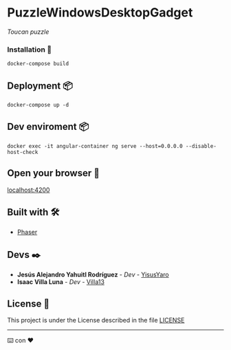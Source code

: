 # PuzzleWindowsDesktopGadget

_Toucan puzzle_

### Installation 🔧

```
docker-compose build
```

## Deployment 📦

```
docker-compose up -d
```

## Dev enviroment 📦

```
docker exec -it angular-container ng serve --host=0.0.0.0 --disable-host-check
```

## Open your browser 🚀

[localhost:4200](http://localhost:4200)



## Built with 🛠️

* [Phaser](https://phaser.io/) 


## Devs ✒️

* **Jesús Alejandro Yahuitl Rodríguez** - *Dev* - [YisusYaro](https://github.com/YisusYaro/)
* **Isaac Villa Luna** - *Dev* - [Villa13](https://github.com/Villa13/)

## License 📄

This project is under the License described in the file [LICENSE](LICENSE)

---
⌨️ con ❤️

